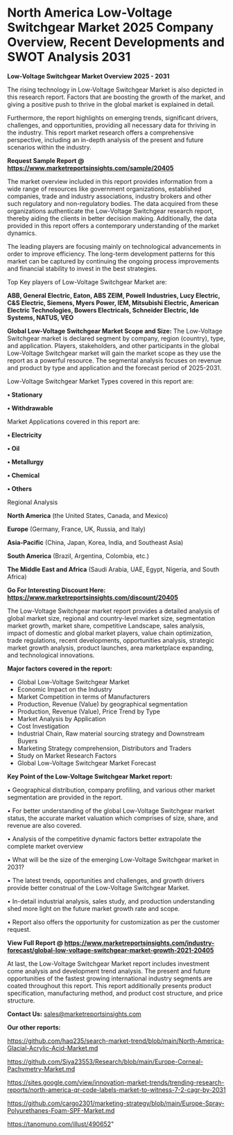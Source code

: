 # North America Low-Voltage Switchgear Market 2025 Company Overview, Recent Developments and SWOT Analysis 2031

<Strong> Low-Voltage Switchgear Market Overview 2025 - 2031</strong>

The rising technology in Low-Voltage Switchgear Market is also depicted in this research report. Factors that are boosting the growth of the market, and giving a positive push to thrive in the global market is explained in detail.

Furthermore, the report highlights on emerging trends, significant drivers, challenges, and opportunities, providing all necessary data for thriving in the industry. This report market research offers a comprehensive perspective, including an in-depth analysis of the present and future scenarios within the industry.

<strong>Request Sample Report @ <a href=https://www.marketreportsinsights.com/sample/20405>https://www.marketreportsinsights.com/sample/20405</a></strong>

The market overview included in this report provides information from a wide range of resources like government organizations, established companies, trade and industry associations, industry brokers and other such regulatory and non-regulatory bodies. The data acquired from these organizations authenticate the Low-Voltage Switchgear research report, thereby aiding the clients in better decision making. Additionally, the data provided in this report offers a contemporary understanding of the market dynamics.

The leading players are focusing mainly on technological advancements in order to improve efficiency. The long-term development patterns for this market can be captured by continuing the ongoing process improvements and financial stability to invest in the best strategies.

Top Key players of Low-Voltage Switchgear Market are:

<strong>ABB, General Electric, Eaton, ABS ZEIM, Powell Industries, Lucy Electric, C&S Electric, Siemens, Myers Power, IEM, Mitsubishi Electric, American Electric Technologies, Bowers Electricals, Schneider Electric, Ide Systems, NATUS, VEO</strong>

<strong><b>Global Low-Voltage Switchgear Market Scope and Size:</b></strong>
The Low-Voltage Switchgear market is declared segment by company, region (country), type, and application. Players, stakeholders, and other participants in the global Low-Voltage Switchgear market will gain the market scope as they use the report as a powerful resource. The segmental analysis focuses on revenue and product by type and application and the forecast period of 2025-2031.

Low-Voltage Switchgear Market Types covered in this report are:

<strong>• Stationary

• Withdrawable</strong>

Market Applications covered in this report are:

<strong>• Electricity

• Oil

• Metallurgy

• Chemical

• Others</strong> 

Regional Analysis

<strong>North America</strong> (the United States, Canada, and Mexico)

<strong>Europe</strong> (Germany, France, UK, Russia, and Italy)

<strong>Asia-Pacific</strong> (China, Japan, Korea, India, and Southeast Asia)

<strong>South America</strong> (Brazil, Argentina, Colombia, etc.)

<strong>The Middle East and Africa</strong> (Saudi Arabia, UAE, Egypt, Nigeria, and South Africa)

<strong>Go For Interesting Discount Here: <a href=https://www.marketreportsinsights.com/discount/20405>https://www.marketreportsinsights.com/discount/20405</a></strong>

The Low-Voltage Switchgear market report provides a detailed analysis of global market size, regional and country-level market size, segmentation market growth, market share, competitive Landscape, sales analysis, impact of domestic and global market players, value chain optimization, trade regulations, recent developments, opportunities analysis, strategic market growth analysis, product launches, area marketplace expanding, and technological innovations.

<strong><b>Major factors covered in the report:</b></strong>
<ul>
  <li>Global Low-Voltage Switchgear Market </li>
  <li>Economic Impact on the Industry</li>
  <li>Market Competition in terms of Manufacturers</li>
  <li>Production, Revenue (Value) by geographical segmentation</li>
  <li>Production, Revenue (Value), Price Trend by Type</li>
  <li>Market Analysis by Application</li>
  <li>Cost Investigation</li>
  <li>Industrial Chain, Raw material sourcing strategy and Downstream Buyers</li>
  <li>Marketing Strategy comprehension, Distributors and Traders</li>
  <li>Study on Market Research Factors</li>
  <li>Global Low-Voltage Switchgear Market Forecast</li>
</ul>

<strong><b>Key Point of the Low-Voltage Switchgear Market report:</b></strong>

• Geographical distribution, company profiling, and various other market segmentation are provided in the report.

• For better understanding of the global Low-Voltage Switchgear market status, the accurate market valuation which comprises of size, share, and revenue are also covered.

• Analysis of the competitive dynamic factors better extrapolate the complete market overview

• What will be the size of the emerging Low-Voltage Switchgear market in 2031?

• The latest trends, opportunities and challenges, and growth drivers provide better construal of the Low-Voltage Switchgear Market.

• In-detail industrial analysis, sales study, and production understanding shed more light on the future market growth rate and scope.

• Report also offers the opportunity for customization as per the customer request.

<strong><b>View Full Report @ <a href=https://www.marketreportsinsights.com/industry-forecast/global-low-voltage-switchgear-market-growth-2021-20405>https://www.marketreportsinsights.com/industry-forecast/global-low-voltage-switchgear-market-growth-2021-20405</a></b></strong>


At last, the Low-Voltage Switchgear Market report includes investment come analysis and development trend analysis. The present and future opportunities of the fastest growing international industry segments are coated throughout this report. This report additionally presents product specification, manufacturing method, and product cost structure, and price structure.

<strong>Contact Us:</strong>
sales@marketreportsinsights.com

<strong>Our other reports:</strong>

<a href=https://github.com/haq235/search-market-trend/blob/main/North-America-Glacial-Acrylic-Acid-Market.md>https://github.com/haq235/search-market-trend/blob/main/North-America-Glacial-Acrylic-Acid-Market.md</a>

<a href=https://github.com/Siya23553/Research/blob/main/Europe-Corneal-Pachymetry-Market.md>https://github.com/Siya23553/Research/blob/main/Europe-Corneal-Pachymetry-Market.md</a>

<a href=https://sites.google.com/view/innovation-market-trends/trending-research-reports/north-america-qr-code-labels-market-to-witness-7-2-cagr-by-2031>https://sites.google.com/view/innovation-market-trends/trending-research-reports/north-america-qr-code-labels-market-to-witness-7-2-cagr-by-2031</a>

<a href=https://github.com/cargo2301/marketing-strategy/blob/main/Europe-Spray-Polyurethanes-Foam-SPF-Market.md>https://github.com/cargo2301/marketing-strategy/blob/main/Europe-Spray-Polyurethanes-Foam-SPF-Market.md</a>

<a href=https://tanomuno.com/illust/490652>https://tanomuno.com/illust/490652</a>"
